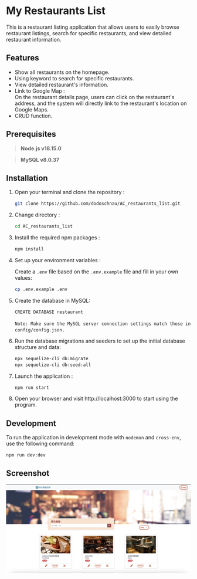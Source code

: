 # My Restaurants List
This is a restaurant listing application that allows users to easily browse restaurant listings, search for specific restaurants, and view detailed restaurant information.
## Features
- Show all restaurants on the homepage.
- Using keyword to search for specific restaurants.
- View detailed restaurant's information.
- Link to Google Map :  
  On the restaurant details page, users can click on the restaurant's address, and the system will directly link to the restaurant's location on Google Maps.
- CRUD function.

## Prerequisites
> **Node.js v18.15.0**

> **MySQL v8.0.37**
## Installation
1. Open your terminal and clone the repository :   
    ```sh
    git clone https://github.com/dodoschnau/AC_restaurants_list.git
    ```

2. Change directory :   
    ```sh
    cd AC_restaurants_list
    ```

3. Install the required npm packages :   
    ```sh
    npm install
    ```

4. Set up your environment variables :

    Create a `.env` file based on the `.env.example` file and fill in your own values:
    ```sh
    cp .env.example .env
    ```

5. Create the database in MySQL:
    ```sh
    CREATE DATABASE restaurant
    ```
    `Note: Make sure the MySQL server connection settings match those in config/config.json.`

6. Run the database migrations and seeders to set up the initial database structure and data:
    ```sh
    npx sequelize-cli db:migrate
    npx sequelize-cli db:seed:all
    ```

7. Launch the application :   
    ```sh
    npm run start
    ```
8. Open your browser and visit http://localhost:3000 to start using the program.

## Development

To run the application in development mode with `nodemon` and `cross-env`, use the following command:
```sh
npm run dev:dev
```


## Screenshot
![alt text](./public/screenshots/image-3.png)
